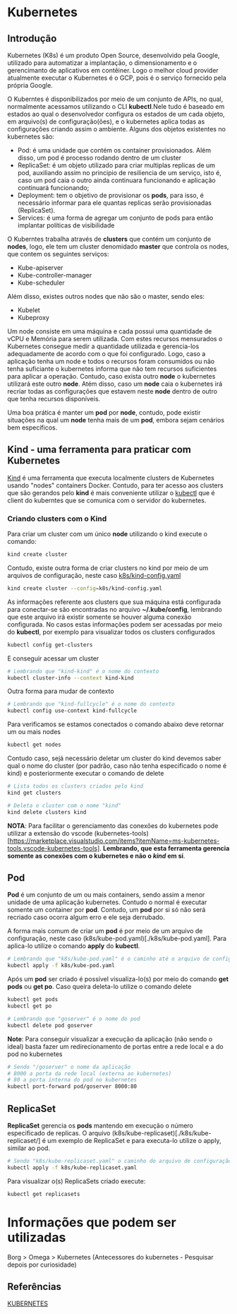 # Kubernetes

## Introdução

Kubernetes (K8s) é um produto Open Source, desenvolvido pela Google, utilizado para automatizar a implantação, o dimensionamento e o gerencimanto de aplicativos em contêiner. Logo o melhor cloud provider atualmente executar o Kubernetes é o GCP, pois é o serviço fornecido pela própria Google.

O Kuberntes é disponibilizados por meio de um conjunto de APIs, no qual, normalmente acessamos utilizando o CLI **kubectl**.Nele tudo é baseado em estados ao qual o desenvolvedor configura os estados de um cada objeto, em arquivo(s) de configuração(ões), e o kubernetes aplica todas as configurações criando assim o ambiente. Alguns dos objetos existentes no kubernetes são:

- Pod: é uma unidade que contém os container provisionados. Além disso, um pod é processo rodando dentro de um cluster
- ReplicaSet: é um objeto utilizado para criar multiplas replicas de um pod, auxiliando assim no principio de resiliencia de um serviço, isto é, caso um pod caia o outro ainda continuara funcionando e aplicação continuará funcionando;
- Deployment: tem o objetivo de provisionar os **pods**, para isso, é necessário informar para ele quantas replicas serão provisionadas (ReplicaSet).
- Services: é uma forma de agregar um conjunto de pods para então implantar políticas de visibilidade

O Kuberntes trabalha através de **clusters** que contém um conjunto de **nodes**, logo, ele tem um cluster denomidado **master** que controla os nodes, que contem os seguintes serviços:

- Kube-apiserver
- Kube-controller-manager
- Kube-scheduler

Além disso, existes outros nodes que não são o master, sendo eles:

- Kubelet
- Kubeproxy

Um node consiste em uma máquina e cada possui uma quantidade de vCPU e Memória para serem utilizada. Com estes recursos mensurados o Kubernetes consegue medir a quantidade utilizada e gerencia-los adequadamente de acordo com o que foi configurado. Logo, caso a aplicação tenha um node e todos o recursos foram consumidos ou não tenha suficiante o kubernetes informa que não tem recursos suficientes para aplicar a operação. Contudo, caso exista outro **node** o kubernetes utilizará este outro **node**. Atém disso, caso um **node** caia o kubernetes irá recriar todas as configurações que estavem neste **node** dentro de outro que tenha recursos disponíveis.

Uma boa prática é manter um **pod** por **node**, contudo, pode existir situações na qual um **node** tenha mais de um **pod**, embora sejam cenários bem específicos.

## Kind - uma ferramenta para praticar com Kubernetes

[Kind](https://kind.sigs.k8s.io/docs/user/quick-start) é uma ferramenta que executa localmente clusters de Kubernetes usando "nodes" containers Docker. Contudo, para ter acesso aos clusters que são gerandos pelo **kind** é mais conveniente utilizar o [kubectl](https://kubernetes.io/docs/tasks/tools/) que é client do kuberntes que se comunica com o servidor do kubernetes.

### Criando clusters com o Kind

Para criar um cluster com um único **node** utilizando o kind execute o comando:

```sh
kind create cluster
```

Contudo, existe outra forma de criar clusters no kind por meio de um arquivos de configuração, neste caso [k8s/kind-config.yaml](./k8s/kind-config.yaml)

```sh
kind create cluster --config=k8s/kind-config.yaml
```

As informações referente aos clusters que sua máquina está configurada para conectar-se são encontradas no arquivo **~/.kube/config**, lembrando que este arquivo irá existir somente se houver alguma conexão configurada. No casos estas informações podem ser acessadas por meio do **kubectl**, por exemplo para visualizar todos os clusters configurados

```sh
kubectl config get-clusters
```

E conseguir acessar um cluster

```sh
# Lembrando que "kind-kind" é o nome do contexto
kubectl cluster-info --context kind-kind
```

Outra forma para mudar de contexto

```sh
# Lembrando que "kind-fullcycle" é o nome do contexto
kubectl config use-context kind-fullcycle
```

Para verificamos se estamos conectados o comando abaixo deve retornar um ou mais nodes

```sh
kubectl get nodes
```

Contudo caso, sejá necessário deletar um cluster do kind devemos saber qual o nome do cluster (por padrão, caso não tenha especificado o nome é kind) e posteriormente executar o comando de delete

```sh
# Lista todos os clusters criados pelo kind
kind get clusters

# Deleta o cluster com o nome "kind"
kind delete clusters kind
```

**NOTA**: Para facilitar o gerenciamento das conexões do kubernetes pode utilizar a extensão do vscode (kubernetes-tools)[https://marketplace.visualstudio.com/items?itemName=ms-kubernetes-tools.vscode-kubernetes-tools]. **Lembrando, que esta ferramenta gerencia somente as conexões com o kubernetes e não o _kind_ em si**.

## Pod

**Pod** é um conjunto de um ou mais containers, sendo assim a menor unidade de uma aplicação kubernetes. Contudo o normal é executar somente um container por **pod**. Contudo, um **pod** por si só não será recriado caso ocorra algum erro e ele seja derrubado.

A forma mais comum de criar um **pod** é por meio de um arquivo de configuração, neste caso (k8s/kube-pod.yaml)[./k8s/kube-pod.yaml]. Para aplica-lo utilize o comando **apply** do **kubectl**.

```sh
# Lembrando que "k8s/kube-pod.yaml" é o caminho até o arquivo de configuração.
kubectl apply -f k8s/kube-pod.yaml
```

Após um **pod** ser criado é possível visualiza-lo(s) por meio do comando **get pods** ou **get po**. Caso queira deleta-lo utilize o comando delete

```sh
kubectl get pods
kubectl get po

# Lembrando que "goserver" é o nome do pod
kubectl delete pod goserver
```

**Note**: Para conseguir visualizar a execução da aplicação (não sendo o ideal) basta fazer um redirecionamento de portas entre a rede local e a do pod no kubernetes

```sh
# Sendo "/goserver" o nome da aplicação
# 8000 a porta da rede local (externa ao kubernetes)
# 80 a porta interna do pod no kubernetes
kubectl port-forward pod/goserver 8000:80
```

## ReplicaSet

**ReplicaSet** gerencia os **pods** mantendo em execução o número especificado de replicas. O arquivo (k8s/kube-replicaset)[./k8s/kube-replicaset/] é um exemplo de ReplicaSet e para executa-lo utilize o apply, similar ao pod.

```sh
# Sendo "k8s/kube-replicaset.yaml" o caminho do arquivo de configuração
kubectl apply -f k8s/kube-replicaset.yaml
```

Para visualizar o(s) ReplicaSets criado execute:

```sh
kubectl get replicasets
```

# Informações que podem ser utilizadas

Borg > Omega > Kubernetes (Antecessores do kubernetes - Pesquisar depois por curiosidade)

## Referências

[KUBERNETES](http://kubernetes.io/pt/)
